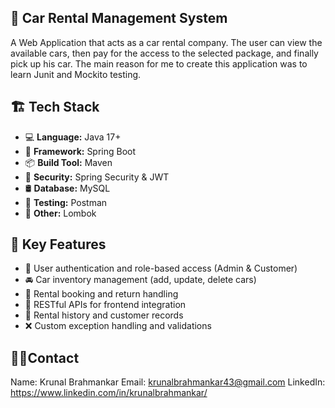 
## 📌 Car Rental Management System
A Web Application that acts as a car rental company. The user can view the available cars, then pay for the access to the selected package, and finally pick up his car. The main reason for me to create this application was to learn Junit and Mockito testing.

## 🏗️ Tech Stack
- 💻 **Language:** Java 17+
- 🌱 **Framework:** Spring Boot
- 📦 **Build Tool:** Maven
- 🔐 **Security:** Spring Security & JWT
- 🛢 **Database:** MySQL
- 🧪 **Testing:** Postman
- 🧩 **Other:** Lombok

## 📌 Key Features
- 🔐 User authentication and role-based access (Admin & Customer)
- 🚘 Car inventory management (add, update, delete cars)
- 📅 Rental booking and return handling
- 📂 RESTful APIs for frontend integration
- 🧾 Rental history and customer records
- ❌ Custom exception handling and validations

## 🙋‍♂️Contact
Name: Krunal Brahmankar
Email: krunalbrahmankar43@gmail.com
LinkedIn: https://www.linkedin.com/in/krunalbrahmankar/
